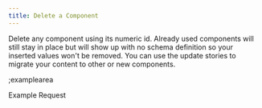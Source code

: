 ```yaml
---
title: Delete a Component
---
```


Delete any component using its numeric id. Already used components will still stay in place but will show up with no schema definition so your inserted values won't be removed. You can use the update stories to migrate your content to other or new components.

;examplearea

Example Request

<RequestExample url="https://mapi.storyblok.com/v1/spaces/606/components/4123" httpMethod="DELETE"></RequestExample>